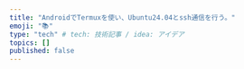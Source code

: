 ```yaml
---
title: "AndroidでTermuxを使い、Ubuntu24.04とssh通信を行う。"
emoji: "📚"
type: "tech" # tech: 技術記事 / idea: アイデア
topics: []
published: false
---
```


